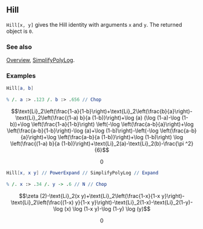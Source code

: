 ## Hill

`Hill[x, y]` gives the Hill identity with arguments `x` and `y`. The returned object is `0`.

### See also

[Overview](Extra/FeynCalc.md), [SimplifyPolyLog](SimplifyPolyLog.md).

### Examples

```mathematica
Hill[a, b] 
 
% /. a :> .123 /. b :> .656 // Chop
```

$$\text{Li}_2\left(\frac{1-a}{1-b}\right)+\text{Li}_2\left(\frac{b}{a}\right)-\text{Li}_2\left(\frac{(1-a) b}{a (1-b)}\right)+\log (a) (\log (1-a)-\log (1-b))+\log \left(\frac{1-a}{1-b}\right) \left(-\log \left(\frac{a-b}{a}\right)+\log \left(\frac{a-b}{1-b}\right)-\log (a)+\log (1-b)\right)-\left(-\log \left(\frac{a-b}{a}\right)+\log \left(\frac{a-b}{a (1-b)}\right)+\log (1-b)\right) \log \left(\frac{(1-a) b}{a (1-b)}\right)+\text{Li}_2(a)-\text{Li}_2(b)-\frac{\pi ^2}{6}$$

$$0$$

```mathematica
Hill[x, x y] // PowerExpand // SimplifyPolyLog // Expand 
 
% /. x :> .34 /. y -> .6 // N // Chop
```

$$\zeta (2)-\text{Li}_2(x y)+\text{Li}_2\left(\frac{1-x}{1-x y}\right)-\text{Li}_2\left(\frac{(1-x) y}{1-x y}\right)-\text{Li}_2(1-x)-\text{Li}_2(1-y)-\log (x) \log (1-x y)-\log (1-y) \log (y)$$

$$0$$